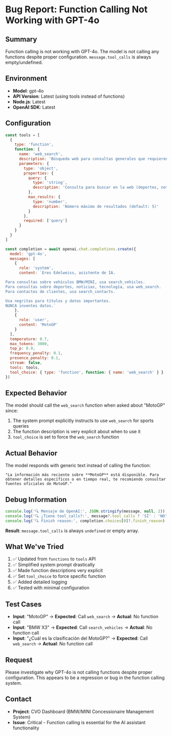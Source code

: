 # Bug Report: Function Calling Not Working with GPT-4o

## Summary
Function calling is not working with GPT-4o. The model is not calling any functions despite proper configuration. `message.tool_calls` is always empty/undefined.

## Environment
- **Model**: gpt-4o
- **API Version**: Latest (using tools instead of functions)
- **Node.js**: Latest
- **OpenAI SDK**: Latest

## Configuration
```javascript
const tools = [
  {
    type: 'function',
    function: {
      name: 'web_search',
      description: 'Búsqueda web para consultas generales que requieren información actualizada. USA ESTA FUNCIÓN OBLIGATORIAMENTE cuando el usuario pregunte por: deportes (F1, MotoGP, fútbol), noticias actuales, tecnología, o cualquier tema fuera del concesionario BMW/MINI. NUNCA respondas con "recomiendo consultar fuentes" - USA ESTA FUNCIÓN SIEMPRE.',
      parameters: {
        type: 'object',
        properties: {
          query: {
            type: 'string',
            description: 'Consulta para buscar en la web (deportes, noticias, tecnología, etc.)'
          },
          max_results: {
            type: 'number',
            description: 'Número máximo de resultados (default: 5)'
          }
        },
        required: ['query']
      }
    }
  }
]

const completion = await openai.chat.completions.create({
  model: 'gpt-4o',
  messages: [
    {
      role: 'system',
      content: `Eres Edelweiss, asistente de IA.

Para consultas sobre vehículos BMW/MINI, usa search_vehicles.
Para consultas sobre deportes, noticias, tecnología, usa web_search.
Para contactos de clientes, usa search_contacts.

Usa negritas para títulos y datos importantes.
NUNCA inventes datos.`
    },
    {
      role: 'user',
      content: 'MotoGP'
    }
  ],
  temperature: 0.7,
  max_tokens: 3000,
  top_p: 0.9,
  frequency_penalty: 0.1,
  presence_penalty: 0.1,
  stream: false,
  tools: tools,
  tool_choice: { type: 'function', function: { name: 'web_search' } }
})
```

## Expected Behavior
The model should call the `web_search` function when asked about "MotoGP" since:
1. The system prompt explicitly instructs to use `web_search` for sports queries
2. The function description is very explicit about when to use it
3. `tool_choice` is set to force the `web_search` function

## Actual Behavior
The model responds with generic text instead of calling the function:
```
"La información más reciente sobre **MotoGP** está disponible. Para obtener detalles específicos o en tiempo real, te recomiendo consultar fuentes oficiales de MotoGP."
```

## Debug Information
```javascript
console.log('🔍 Mensaje de OpenAI:', JSON.stringify(message, null, 2))
console.log('🔍 ¿Tiene tool_calls?:', message?.tool_calls ? 'SÍ' : 'NO')
console.log('🔍 Finish reason:', completion.choices[0]?.finish_reason)
```

**Result**: `message.tool_calls` is always `undefined` or empty array.

## What We've Tried
1. ✅ Updated from `functions` to `tools` API
2. ✅ Simplified system prompt drastically
3. ✅ Made function descriptions very explicit
4. ✅ Set `tool_choice` to force specific function
5. ✅ Added detailed logging
6. ✅ Tested with minimal configuration

## Test Cases
- **Input**: "MotoGP" → **Expected**: Call `web_search` → **Actual**: No function call
- **Input**: "BMW X3" → **Expected**: Call `search_vehicles` → **Actual**: No function call
- **Input**: "¿Cuál es la clasificación del MotoGP?" → **Expected**: Call `web_search` → **Actual**: No function call

## Request
Please investigate why GPT-4o is not calling functions despite proper configuration. This appears to be a regression or bug in the function calling system.

## Contact
- **Project**: CVO Dashboard (BMW/MINI Concessionaire Management System)
- **Issue**: Critical - Function calling is essential for the AI assistant functionality









